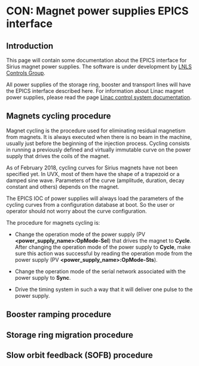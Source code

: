 # CON: Magnet power supplies EPICS interface

## Introduction

This page will contain some documentation about the EPICS interface for Sirius magnet power supplies. The software is under development by [LNLS Controls Group](/Machine/Groups/CON).

All power supplies of the storage ring, booster and transport lines will have the EPICS interface described here. For information about Linac magnet power supplies, please read the page [Linac control system documentation](/Machine/Groups/CON/linac_control_system).

## Magnets cycling procedure

Magnet cycling is the procedure used for eliminating residual magnetism from magnets. It is always executed when there is no beam in the machine, usually just before the beginning of the injection process. Cycling consists in running a previously defined and virtually immutable curve on the power supply that drives the coils of the magnet.

As of February 2018, cycling curves for Sirius magnets have not been specified yet. In UVX, most of them have the shape of a trapezoid or a damped sine wave. Parameters of the curve (amplitude, duration, decay constant and others) depends on the magnet.

The EPICS IOC of power supplies will always load the parameters of the cycling curves from a configuration database at boot. So the user or operator should not worry about the curve configuration.

The procedure for magnets cycling is:

* Change the operation mode of the power supply (PV **<power_supply_name>:OpMode-Sel**) that drives the magnet to **Cycle**. After changing the operation mode of the power supply to **Cycle**, make sure this action was successful by reading the operation mode from the power supply (PV **<power_supply_name>:OpMode-Sts**).

* Change the operation mode of the serial network associated with the power supply to **Sync**.

* Drive the timing system in such a way that it will deliver one pulse to the power supply.

## Booster ramping procedure

## Storage ring migration procedure

## Slow orbit feedback (SOFB) procedure
